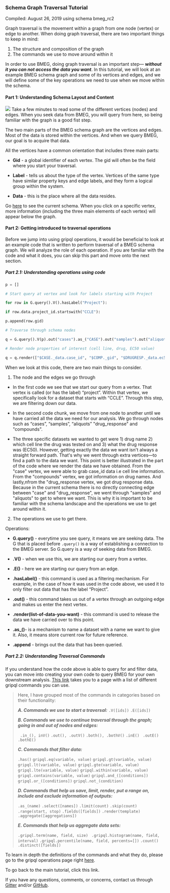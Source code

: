 ###  Schema Graph Traversal Tutorial
Compiled: August 26, 2019 using schema bmeg_rc2

Graph traversal is the movement within a graph from one node (vertex) or edge to another. When doing graph traversal, there are two important things to keep in mind: 

1)  The structure and composition of the graph  
2) The commands we use to move around within it 

In order to use BMEG, doing graph traversal is an important step— ***without it you can not access the data you want***. In this tutorial, we will look at an example BMEG schema graph and some of its vertices and edges, and we will define some of the key operations we need to use when we move within the schema.

  

#### Part 1: Understanding Schema Layout and Content

![](https://lh6.googleusercontent.com/cs_gZNfc1LEkSjSSxOjjS_9mD7Qze1_c8NaGdNQKbMDTRIwEENfHuSMz-nHaVYlXIO0qqc2zag1B5piOXU4G0EBtGKSJyU3Nnj9mK6kavGw5iXVqnXvotqPGVtHh5OBLOpDxzEHV)
Take a few minutes to read some of the different vertices (nodes) and edges. When you seek data from BMEG, you will query from here, so being familiar with the graph is a good fist step.

The two main parts of the BMEG schema graph are the vertices and edges. Most of the data is stored within the vertices. And when we query BMEG, our goal is to acquire that data.

All the vertices have a common orientation that includes three main parts: 
- **Gid** - a global identifier of each vertex. The gid will often be the field where you start your traversal.
- **Label** - tells us about the type of the vertex. Vertices of the same type have similar property keys and edge labels, and they form a logical group within the system. 

- **Data** - this is the place where all the data resides. 

Go  <a href="https://bmegio.ohsu.edu/explore/schema" target="_blank" >here</a> to see the current schema. When you click on a specific vertex, more information (including the three main elements of each vertex) will appear below the graph.

#### Part 2: Getting introduced to  traversal operations

  

Before we jump into using gripql operations, it would be beneficial to look at an example code that is written to perform traversal of a BMEG schema graph. We will analyze the role of each operation. If you are familiar with the code and what it does, you can skip this part and move onto the next section.

  
  
  
  
  

##### Part 2.1: Understanding operations using code

  
``` python 
p = []

# Start query at vertex and look for labels starting with Project

for row in G.query().V().hasLabel("Project"):

if row.data.project_id.startswith("CCLE"):

p.append(row.gid)
```
  
``` python
# Traverse through schema nodes

q = G.query().V(p).out("cases").as_("CASE").out("samples").out("aliquots").out("drug_response").as_("DRUGRESP").out("compounds").as_("COMP")

# Render node properties of interest (cell line, drug, EC50 value)

q = q.render(["$CASE._data.case_id", "$COMP._gid", "$DRUGRESP._data.ec50"])
```
  
  

When we look at this code, there are two main things to consider.

1. The node and the edges we go through

-   In the first code we see that we start our query from a vertex. That vertex is called (or has the label) “project”. Within that vertex, we specifically look for a dataset that starts with “CCLE”. Through this step, we are filtering down our data.
    
-   In the second code chunk, we move from one node to another until we have carried all the data we need for our analysis. We go through nodes such as “cases”, “samples”,  “aliquots” "drug_response" and "compounds".

- The three specific datasets we wanted to get were 1) drug name 2) which cell line the drug was tested on and 3) what the drug response was (EC50). However, getting exactly the data we want isn't always a straight forward path. That's why we went through extra vertices—to find a path to the data we want. This point is better illustrated in the part of the code where we render the data we have obtained. From the "case" vertex, we were able to grab case_id data i.e cell line information. From the "compounds" vertex, we got information on drug names. And lastly,nfrom the "drug_response vertex, we got drug response data. Because in the current schema there is no directly connecting edge between "case" and "drug_response", we went through "samples" and "aliquots" to get to where we want. This is why it is important to be familiar with the schema landscape and the operations we use to get around within it.  

2. The operations we use to get there.

Operations:

  - **G.query()** - everytime you see query, it means we are seeking data. The G that is placed before ```.query()``` is a way of establishing a connection to the BMEG server. So G.query is a way of seeking data from BMEG.
  - **.V()** - when we use this, we are starting our query from a vertex.
    
- **.E()** - here we are starting our query from an edge.
 - **.hasLabel()** - this command is used as a filtering mechanism. For example, in the case of how it was used in the code above, we used it to only filter out data that has the label “Project”.
    
- **.out()** - this command takes us out of a vertex through an outgoing edge and makes us enter the next vertex.
    
- **.render(list-of-data-you-want)** - this command is used to release the data we have carried over to this point.
    
- **.as_()**- is a mechanism to name a dataset with a name we want to give it. Also, it means store current row for future reference.
- **.append** - brings out the data that has been queried.  
  
 ##### Part 2.2: Understanding Traversal Commands

If you understand how the code above is able to query for and filter data, you can move into creating your own code to query BMEG for your own downstream analysis. <a href="https://bmeg.github.io/grip/docs/queries/operations/" target="_blank" > This link</a> takes you to a page with a list of different gripql commands you can use. 

>Here, I have grouped most of the commands in categories based on their functionality: 
>
>***A. Commands we use to start a traversal:***
>``.V([ids])`` ``.E([ids])`` 
>
>***B. Commands we use to continue traversal through the graph; going in and out of nodes and edges:***
>
>`` .in_(), inV()`` ``.out(), .outV()``     ``.both(), .bothV()``  ``.inE()``   `` .outE()``    ``.bothE()``
>
>***C. Commands that filter data:***
> 
>``.has()``   ``gripql.eq(variable, value)``    ``gripql.gt(variable, value)``    ``gripql.lt(variable, value)``    ``gripql.gte(variable, value)``    ``gripql.lte(variable, value)``  ``gripql.within(variable, value)``   ``gripql.contains(variable, value)`` ``gripql.and_([conditions])``  ``gripql.or_([conditions])`` ``gripql.not_(condition)``
>
>***D. Commands that help us save, limit, render, put a range on, include and exclude information of outputs:***
>
>``.as_(name)``  ``.select([names])`` ``.limit(count)`` ``.skip(count)`` ``.range(start, stop)`` ``.fields([fields])`` ``.render(template)`` ``.aggregate([aggregations])``
>
>***E. Commands that help us aggregate data sets:***
>
>``.gripql.term(name, field, size)`` `` .gripql.histogram(name, field, interval)``  ``.gripql.percentile(name, field, percents=[])``  ``.count()``  ``.distinct([fields])``

To learn in depth the definitions of the commands and what they do, please go to the gripql operations page right <a href="https://bmeg.github.io/grip/docs/queries/operations/" target="_blank" >here</a>.

To go back to the main tutorial, click this link.

If you have any questions, comments, or concerns, contact us through <a href="https://gitter.im/bmeg/" target="_blank" >Gitter</a>  and/or <a href="https://github.com/bmeg/" target="_blank" >GitHub</a>. 
